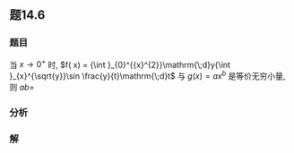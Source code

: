## 题14.6
### 题目
当 $x \rightarrow  {0}^{ + }$ 时, $f( x)  = {\int }_{0}^{{x}^{2}}\mathrm{\;d}y{\int }_{x}^{\sqrt{y}}\sin \frac{y}{t}\mathrm{\;d}t$ 与 $g( x)  = a{x}^{b}$ 是等价无穷小量,则 ${ab} =$
### 分析

### 解
